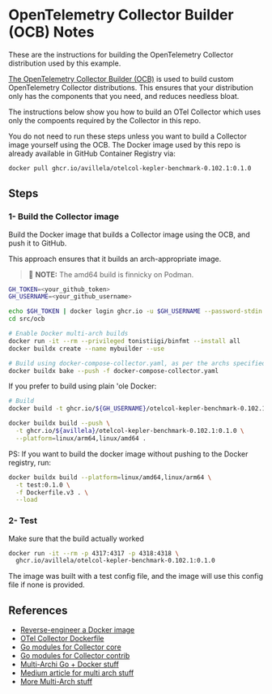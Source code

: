 # OpenTelemetry Collector Builder (OCB) Notes

These are the instructions for building the OpenTelemetry Collector distribution used by this example.

[The OpenTelemetry Collector Builder (OCB)](https://opentelemetry.io/docs/collector/custom-collector/) is used to build custom OpenTelemetry Collector distributions. This ensures that your distribution only has the components that you need, and reduces needless bloat.

The instructions below show you how to build an OTel Collector which uses only the compoents required by the Collector in this repo.

You do not need to run these steps unless you want to build a Collector image yourself using the OCB. The Docker image used by this repo is already available in GitHub Container Registry via:

```bash
docker pull ghcr.io/avillela/otelcol-kepler-benchmark-0.102.1:0.1.0
```

## Steps

### 1- Build the Collector image

Build the Docker image that builds a Collector image using the OCB, and push it to GitHub.

This approach ensures that it builds an arch-appropriate image.

> 🚨 **NOTE:** The amd64 build is finnicky on Podman.

```bash
GH_TOKEN=<your_github_token>
GH_USERNAME=<your_github_username>

echo $GH_TOKEN | docker login ghcr.io -u $GH_USERNAME --password-stdin
cd src/ocb

# Enable Docker multi-arch builds
docker run -it --rm --privileged tonistiigi/binfmt --install all
docker buildx create --name mybuilder --use

# Build using docker-compose-collector.yaml, as per the archs specified in that file
docker buildx bake --push -f docker-compose-collector.yaml
```

If you prefer to build using plain 'ole Docker:

```bash
# Build
docker build -t ghcr.io/${GH_USERNAME}/otelcol-kepler-benchmark-0.102.1:0.1.0 .

docker buildx build --push \
  -t ghcr.io/${avillela}/otelcol-kepler-benchmark-0.102.1:0.1.0 \
  --platform=linux/arm64,linux/amd64 .
```

PS: If you want to build the docker image without pushing to the Docker registry, run:

```bash
docker buildx build --platform=linux/amd64,linux/arm64 \
  -t test:0.1.0 \
  -f Dockerfile.v3 . \
  --load
```

### 2- Test

Make sure that the build actually worked

```bash
docker run -it --rm -p 4317:4317 -p 4318:4318 \
  ghcr.io/avillela/otelcol-kepler-benchmark-0.102.1:0.1.0
```

The image was built with a test config file, and the image will use this config file if none is provided.

## References

* [Reverse-engineer a Docker image](https://stackoverflow.com/a/63050461)
* [OTel Collector Dockerfile](https://github.com/open-telemetry/opentelemetry-collector-contrib/blob/main/cmd/otelcontribcol/Dockerfile)
* [Go modules for Collector core](https://pkg.go.dev/go.opentelemetry.io/collector)
* [Go modules for Collector contrib](https://pkg.go.dev/github.com/open-telemetry/opentelemetry-collector-contrib)
* [Multi-Archi Go + Docker stuff](https://gist.github.com/AverageMarcus/78fbcf45e72e09d9d5e75924f0db4573)
* [Medium article for multi arch stuff](https://archive.ph/m9lPH)
* [More Multi-Arch stuff](https://www.docker.com/blog/faster-multi-platform-builds-dockerfile-cross-compilation-guide/)